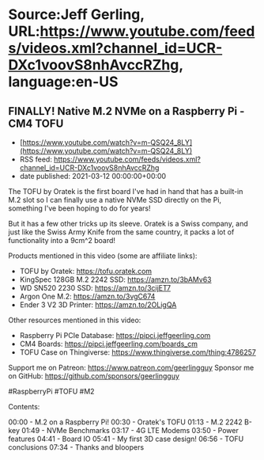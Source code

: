 # Source:Jeff Gerling, URL:https://www.youtube.com/feeds/videos.xml?channel_id=UCR-DXc1voovS8nhAvccRZhg, language:en-US

## FINALLY! Native M.2 NVMe on a Raspberry Pi - CM4 TOFU
 - [https://www.youtube.com/watch?v=m-QSQ24_8LY](https://www.youtube.com/watch?v=m-QSQ24_8LY)
 - RSS feed: https://www.youtube.com/feeds/videos.xml?channel_id=UCR-DXc1voovS8nhAvccRZhg
 - date published: 2021-03-12 00:00:00+00:00

The TOFU by Oratek is the first board I've had in hand that has a built-in M.2 slot so I can finally use a native NVMe SSD directly on the Pi, something I've been hoping to do for years!

But it has a few other tricks up its sleeve. Oratek is a Swiss company, and just like the Swiss Army Knife from the same country, it packs a lot of functionality into a 9cm^2 board!

Products mentioned in this video (some are affiliate links):

  - TOFU by Oratek: https://tofu.oratek.com
  - KingSpec 128GB M.2 2242 SSD: https://amzn.to/3bAMv63
  - WD SN520 2230 SSD: https://amzn.to/3cijET7
  - Argon One M.2: https://amzn.to/3vgC674
  - Ender 3 V2 3D Printer: https://amzn.to/2OLigQA

Other resources mentioned in this video:

  - Raspberry Pi PCIe Database: https://pipci.jeffgeerling.com
  - CM4 Boards: https://pipci.jeffgeerling.com/boards_cm
  - TOFU Case on Thingiverse: https://www.thingiverse.com/thing:4786257

Support me on Patreon: https://www.patreon.com/geerlingguy
Sponsor me on GitHub: https://github.com/sponsors/geerlingguy

#RaspberryPi #TOFU #M2

Contents:

00:00 - M.2 on a Raspberry Pi!
00:30 - Oratek's TOFU
01:13 - M.2 2242 B-key
01:49 - NVMe Benchmarks
03:17 - 4G LTE Modems
03:50 - Power features
04:41 - Board IO
05:41 - My first 3D case design!
06:56 - TOFU conclusions
07:34 - Thanks and bloopers

